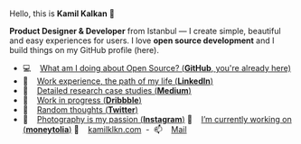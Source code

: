 ###
Hello, this is **Kamil Kalkan** 👋

**Product Designer & Developer** from Istanbul — I create simple, beautiful and easy experiences for users. I love **open source development** and I build things on my GitHub profile (here).

- 💻  &nbsp;&nbsp; [ What am I doing about Open Source? (**GitHub**, you're already here)](https://github.com/kamilklkn)
- 🏹  &nbsp;&nbsp; [ Work experience, the path of my life (**LinkedIn**)](https://linkedin.com/in/kamilklkn)
- 📝  &nbsp;&nbsp; [ Detailed research case studies (**Medium**)](https://medium.com/@kamilklkn)
- 🎨  &nbsp;&nbsp; [ Work in progress (**Dribbble**)](https://dribbble.com/kamilklkn)
- 💬  &nbsp;&nbsp; [ Random thoughts (**Twitter**)](https://twitter.com/kamilklkn)
- 📸  &nbsp;&nbsp; [ Photography is my passion (**Instagram**)](https://www.instagram.com/kamilklkn/)
🔭  &nbsp;&nbsp; [ I’m currently working on (**moneytolia**)](https://www.moneytolia.com/)
🌱 &nbsp;&nbsp; [kamilklkn.com](https://www.kamilklkn.com)&nbsp; - &nbsp;📫 &nbsp;&nbsp; [Mail](mailto:hi@kamilklkn.com)

<!--
**kamilklkn/kamilklkn** is a ✨ _special_ ✨ repository because its `README.md` (this file) appears on your GitHub profile.

Here are some ideas to get you started:

- 🔭 I’m currently working on ...
- 🌱 I’m currently learning ...
- 👯 I’m looking to collaborate on ...
- 🤔 I’m looking for help with ...
- 💬 Ask me about ...
- 📫 How to reach me: ...
- 😄 Pronouns: ...
- ⚡ Fun fact: ...
-->
